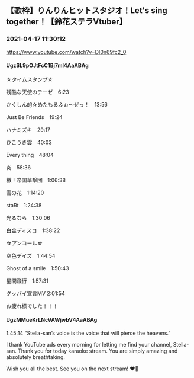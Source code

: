 ## 【歌枠】りんりんヒットスタジオ！Let's sing together！【鈴花ステラVtuber】
### 2021-04-17 11:30:12
https://www.youtube.com/watch?v=DI0n69fc2_0
#### UgzSL9pOJtFcC1Bj7ml4AaABAg
☆タイムスタンプ☆

残酷な天使のテーゼ　6:23

かくしん的☆めたもるふぉ〜ぜっ！　13:56

Just Be Friends　19:24

ハナミズキ　29:17

ひこうき雲　40:03

Every thing　48:04

炎　58:36

檄！帝国華撃団　1:06:38

雪の花　1:14:20

staRt　1:24:38

光るなら　1:30:06

白金ディスコ　1:38:22



☆アンコール☆

空色デイズ　1:44:54

Ghost of a smile　1:50:43

星間飛行　1:57:31



グッバイ宣言MV 2:01:54





お疲れ様でした！！！

#### UgzMMueKrLNcVAWjwbV4AaABAg
1:45:14 “Stella-san’s voice is the voice that will pierce the heavens.”



I thank YouTube ads every morning for letting me find your channel, Stella-san. Thank you for today karaoke stream. You are simply amazing and absolutely breathtaking.



Wish you all the best. See you on the next stream! ❤️🔔

